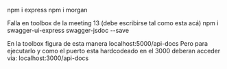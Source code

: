 npm i express
npm i morgan

Falla en toolbox de la meeting 13 (debe escribirse tal como esta acá)
npm i swagger-ui-express swagger-jsdoc --save

En la toolbox figura de esta manera
localhost:5000/api-docs
Pero para ejecutarlo y como el puerto esta hardcodeado en el 3000 deberan acceder via:
localhost:3000/api-docs
